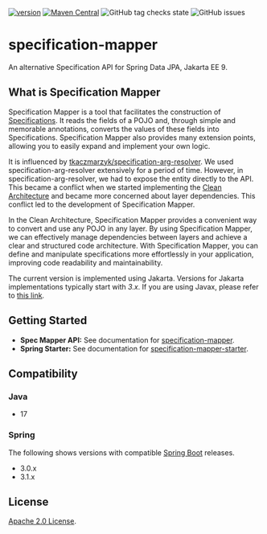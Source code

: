 [![version](https://img.shields.io/github/v/release/softleader/specification-mapper?color=brightgreen&sort=semver)](https://github.com/softleader/specification-mapper/releases/latest)
[![Maven Central](https://img.shields.io/maven-central/v/tw.com.softleader.data.jakarta/specification-mapper-parent?color=orange)](https://search.maven.org/search?q=g:tw.com.softleader.data.jakarta%20AND%20a:specification-mapper*)
![GitHub tag checks state](https://img.shields.io/github/checks-status/softleader/specification-mapper/main)
![GitHub issues](https://img.shields.io/github/issues-raw/softleader/specification-mapper)

# specification-mapper

An alternative Specification API for Spring Data JPA, Jakarta EE 9. 

## What is Specification Mapper

Specification Mapper is a tool that facilitates the construction of [Specifications](https://docs.spring.io/spring-data/jpa/docs/current/reference/html/#specifications). It reads the fields of a POJO and, through simple and memorable annotations, converts the values of these fields into Specifications. Specification Mapper also provides many extension points, allowing you to easily expand and implement your own logic.

It is influenced by [tkaczmarzyk/specification-arg-resolver](https://github.com/tkaczmarzyk/specification-arg-resolver). We used specification-arg-resolver extensively for a period of time. However, in specification-arg-resolver, we had to expose the entity directly to the API. This became a conflict when we started implementing the [Clean Architecture](https://blog.cleancoder.com/uncle-bob/2012/08/13/the-clean-architecture.html) and became more concerned about layer dependencies. This conflict led to the development of Specification Mapper.

In the Clean Architecture, Specification Mapper provides a convenient way to convert and use any POJO in any layer. By using Specification Mapper, we can effectively manage dependencies between layers and achieve a clear and structured code architecture. With Specification Mapper, you can define and manipulate specifications more effortlessly in your application, improving code readability and maintainability.

The current version is implemented using Jakarta. Versions for Jakarta implementations typically start with _3.x_. If you are using Javax, please refer to [this link](https://github.com/softleader/specification-mapper).

## Getting Started

- **Spec Mapper API:** See documentation for [specification-mapper](./mapper).
- **Spring Starter:** See documentation for [specification-mapper-starter](./starter).

## Compatibility

### Java

- 17

### Spring

The following shows versions with compatible [Spring Boot](https://spring.io/projects/spring-boot) releases.

- 3.0.x
- 3.1.x

## License

[Apache 2.0 License](./LICENSE).
